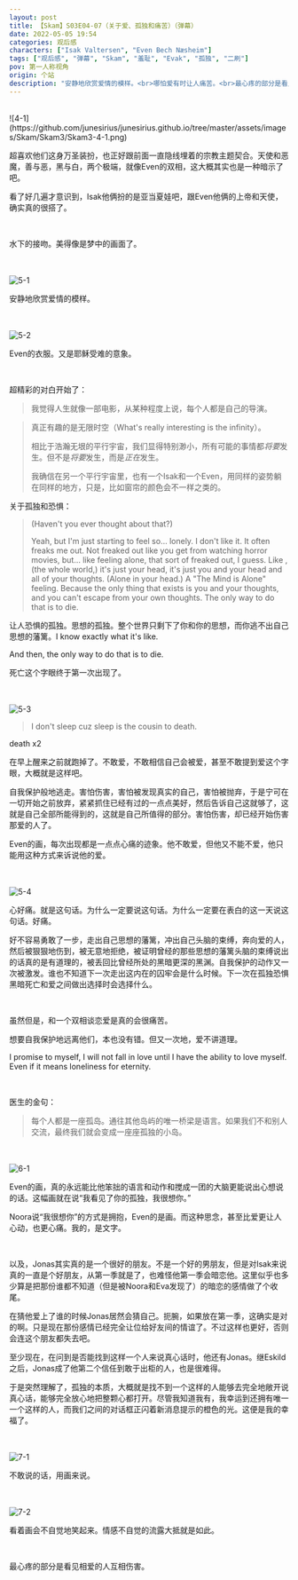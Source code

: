 ```yaml
---
layout: post
title: 【Skam】S03E04-07（关于爱、孤独和痛苦）（弹幕）
date: 2022-05-05 19:54
categories: 观后感
characters: ["Isak Valtersen", "Even Bech Næsheim"]
tags: ["观后感", "弹幕", "Skam", "羞耻", "Evak", "孤独", "二刷"]
pov: 第一人称视角
origin: 个站
description: "安静地欣赏爱情的模样。<br>哪怕爱有时让人痛苦。<br>最心疼的部分是看见相爱的人互相伤害。"
---
```


<br>
![4-1](https://github.com/junesirius/junesirius.github.io/tree/master/assets/images/Skam/Skam3/Skam3-4-1.png)
<br>

超喜欢他们这身万圣装扮，也正好跟前面一直隐线埋着的宗教主题契合。天使和恶魔，善与恶，黑与白，两个极端，就像Even的双相，这大概其实也是一种暗示了吧。

看了好几遍才意识到，Isak他俩扮的是亚当夏娃吧，跟Even他俩的上帝和天使，确实真的很搭了。

<br>

水下的接吻。美得像是梦中的画面了。

<br><br>
![5-1](https://github.com/junesirius/junesirius.github.io/tree/master/assets/images/Skam/Skam3/Skam3-5-1.png)
<br>

安静地欣赏爱情的模样。

<br><br>
![5-2](https://github.com/junesirius/junesirius.github.io/tree/master/assets/images/Skam/Skam3/Skam3-5-2.png)
<br>

Even的衣服。又是耶稣受难的意象。

<br>

超精彩的对白开始了：

> 我觉得人生就像一部电影，从某种程度上说，每个人都是自己的导演。

> 真正有趣的是无限时空（What's really interesting is the infinity）。
>
> 相比于浩瀚无垠的平行宇宙，我们显得特别渺小，所有可能的事情都*将要*发生。但不是*将要*发生，而是*正在*发生。
>
> 我确信在另一个平行宇宙里，也有一个Isak和一个Even，用同样的姿势躺在同样的地方，只是，比如窗帘的颜色会不一样之类的。

关于孤独和恐惧：

> (Haven't you ever thought about that?)
>
> Yeah, but I'm just starting to feel so... lonely. I don't like it. It often freaks me out. Not freaked out like you get from watching horror movies, but... like feeling alone, that sort of freaked out, I guess. Like , (the whole world,) it's just your head, it's just you and your head and all of your thoughts. (Alone in your head.) A "The Mind is Alone" feeling. Because the only thing that exists is you and your thoughts, and you can't escape from your own thoughts. The only way to do that is to die.

让人恐惧的孤独。思想的孤独。整个世界只剩下了你和你的思想，而你逃不出自己思想的藩篱。I know exactly what it's like.

And then, the only way to do that is to die.

死亡这个字眼终于第一次出现了。

<br><br>
![5-3](https://github.com/junesirius/junesirius.github.io/tree/master/assets/images/Skam/Skam3/Skam3-5-3.png)
<br>

> I don't sleep cuz sleep is the cousin to death.

death x2

在早上醒来之前就跑掉了。不敢爱，不敢相信自己会被爱，甚至不敢提到爱这个字眼，大概就是这样吧。

自我保护般地逃走。害怕伤害，害怕被发现真实的自己，害怕被抛弃，于是宁可在一切开始之前放弃，紧紧抓住已经有过的一点点美好，然后告诉自己这就够了，这就是自己全部所能得到的，这就是自己所值得的部分。害怕伤害，却已经开始伤害那爱的人了。

Even的画，每次出现都是一点点心痛的迹象。他不敢爱，但他又不能不爱，他只能用这种方式来诉说他的爱。

<br><br>
![5-4](https://github.com/junesirius/junesirius.github.io/tree/master/assets/images/Skam/Skam3/Skam3-5-4.png)
<br>

心好痛。就是这句话。为什么一定要说这句话。为什么一定要在表白的这一天说这句话。好痛。

好不容易勇敢了一步，走出自己思想的藩篱，冲出自己头脑的束缚，奔向爱的人，然后被狠狠地伤到，被无意地拒绝，被证明曾经的那些思想的藩篱头脑的束缚说出的话真的是有道理的，被丢回比曾经所处的黑暗更深的黑渊。自我保护的动作又一次被激发。谁也不知道下一次走出这内在的囚牢会是什么时候。下一次在孤独恐惧黑暗死亡和爱之间做出选择时会选择什么。

<br>

虽然但是，和一个双相谈恋爱是真的会很痛苦。

想要自我保护地远离他们，本也没有错。但又一次地，爱不讲道理。

I promise to myself, I will not fall in love until I have the ability to love myself. Even if it means loneliness for eternity.

<br>

医生的金句：

> 每个人都是一座孤岛。通往其他岛屿的唯一桥梁是语言。如果我们不和别人交流，最终我们就会变成一座座孤独的小岛。

<br><br>
![6-1](https://github.com/junesirius/junesirius.github.io/tree/master/assets/images/Skam/Skam3/Skam3-6-1.png)
<br>

Even的画，真的永远能比他笨拙的语言和动作和搅成一团的大脑更能说出心想说的话。这幅画就在说“我看见了你的孤独，我很想你。”

Noora说“我很想你”的方式是拥抱，Even的是画。而这种思念，甚至比爱更让人心动，也更心痛。我的，是文字。

<br>

以及，Jonas其实真的是一个很好的朋友。不是一个好的男朋友，但是对Isak来说真的一直是个好朋友，从第一季就是了，也难怪他第一季会暗恋他。这里似乎也多少算是把那份谁都不知道（但是被Noora和Eva发现了）的暗恋的感情做了个收尾。

在猜他爱上了谁的时候Jonas居然会猜自己。扼腕，如果放在第一季，这确实是对的啊。只是现在那份感情已经完全让位给好友间的情谊了。不过这样也更好，否则会连这个朋友都失去吧。

至少现在，在问到是否能找到这样一个人来说真心话时，他还有Jonas。继Eskild之后，Jonas成了他第二个信任到敢于出柜的人，也是很难得。

于是突然理解了，孤独的本质，大概就是找不到一个这样的人能够去完全地敞开说真心话，能够完全放心地把整颗心都打开。尽管我知道我有，我幸运到还拥有唯一一个这样的人，而我们之间的对话框正闪着新消息提示的橙色的光。这便是我的幸福了。

<br><br>
![7-1](https://github.com/junesirius/junesirius.github.io/tree/master/assets/images/Skam/Skam3/Skam3-7-1.png)
<br>

不敢说的话，用画来说。

<br><br>
![7-2](https://github.com/junesirius/junesirius.github.io/tree/master/assets/images/Skam/Skam3/Skam3-7-2.png)
<br>

看着画会不自觉地笑起来。情感不自觉的流露大抵就是如此。

<br>

最心疼的部分是看见相爱的人互相伤害。
